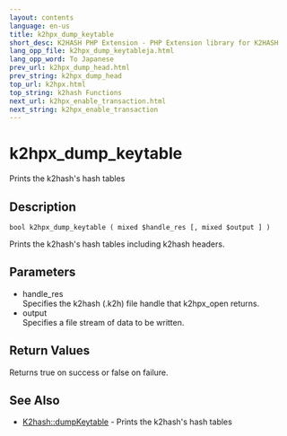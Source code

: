 ```yaml
---
layout: contents
language: en-us
title: k2hpx_dump_keytable
short_desc: K2HASH PHP Extension - PHP Extension library for K2HASH
lang_opp_file: k2hpx_dump_keytableja.html
lang_opp_word: To Japanese
prev_url: k2hpx_dump_head.html
prev_string: k2hpx_dump_head
top_url: k2hpx.html
top_string: k2hash Functions
next_url: k2hpx_enable_transaction.html
next_string: k2hpx_enable_transaction
---
```


# k2hpx_dump_keytable
Prints the k2hash's hash tables

## Description

```
bool k2hpx_dump_keytable ( mixed $handle_res [, mixed $output ] )
```

Prints the k2hash's hash tables including k2hash headers. 

## Parameters
- handle_res  
Specifies the k2hash (.k2h) file handle that k2hpx_open returns.
- output  
Specifies a file stream of data to be written.

## Return Values
Returns true on success or false on failure. 

## See Also
- [K2hash::dumpKeytable](k2h_dumpkeytable.html) - Prints the k2hash's hash tables
